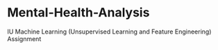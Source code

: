 # Mental-Health-Analysis
IU Machine Learning (Unsupervised Learning and Feature Engineering) Assignment
